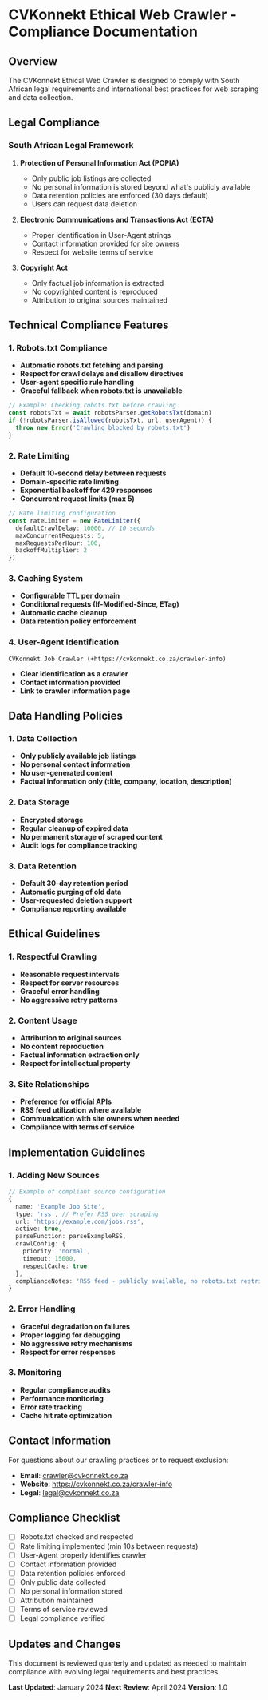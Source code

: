 # CVKonnekt Ethical Web Crawler - Compliance Documentation

## Overview

The CVKonnekt Ethical Web Crawler is designed to comply with South African legal requirements and international best practices for web scraping and data collection.

## Legal Compliance

### South African Legal Framework

1. **Protection of Personal Information Act (POPIA)**
   - Only public job listings are collected
   - No personal information is stored beyond what's publicly available
   - Data retention policies are enforced (30 days default)
   - Users can request data deletion

2. **Electronic Communications and Transactions Act (ECTA)**
   - Proper identification in User-Agent strings
   - Contact information provided for site owners
   - Respect for website terms of service

3. **Copyright Act**
   - Only factual job information is extracted
   - No copyrighted content is reproduced
   - Attribution to original sources maintained

## Technical Compliance Features

### 1. Robots.txt Compliance
- **Automatic robots.txt fetching and parsing**
- **Respect for crawl delays and disallow directives**
- **User-agent specific rule handling**
- **Graceful fallback when robots.txt is unavailable**

```typescript
// Example: Checking robots.txt before crawling
const robotsTxt = await robotsParser.getRobotsTxt(domain)
if (!robotsParser.isAllowed(robotsTxt, url, userAgent)) {
  throw new Error('Crawling blocked by robots.txt')
}
```

### 2. Rate Limiting
- **Default 10-second delay between requests**
- **Domain-specific rate limiting**
- **Exponential backoff for 429 responses**
- **Concurrent request limits (max 5)**

```typescript
// Rate limiting configuration
const rateLimiter = new RateLimiter({
  defaultCrawlDelay: 10000, // 10 seconds
  maxConcurrentRequests: 5,
  maxRequestsPerHour: 100,
  backoffMultiplier: 2
})
```

### 3. Caching System
- **Configurable TTL per domain**
- **Conditional requests (If-Modified-Since, ETag)**
- **Automatic cache cleanup**
- **Data retention policy enforcement**

### 4. User-Agent Identification
```
CVKonnekt Job Crawler (+https://cvkonnekt.co.za/crawler-info)
```
- **Clear identification as a crawler**
- **Contact information provided**
- **Link to crawler information page**

## Data Handling Policies

### 1. Data Collection
- **Only publicly available job listings**
- **No personal contact information**
- **No user-generated content**
- **Factual information only (title, company, location, description)**

### 2. Data Storage
- **Encrypted storage**
- **Regular cleanup of expired data**
- **No permanent storage of scraped content**
- **Audit logs for compliance tracking**

### 3. Data Retention
- **Default 30-day retention period**
- **Automatic purging of old data**
- **User-requested deletion support**
- **Compliance reporting available**

## Ethical Guidelines

### 1. Respectful Crawling
- **Reasonable request intervals**
- **Respect for server resources**
- **Graceful error handling**
- **No aggressive retry patterns**

### 2. Content Usage
- **Attribution to original sources**
- **No content reproduction**
- **Factual information extraction only**
- **Respect for intellectual property**

### 3. Site Relationships
- **Preference for official APIs**
- **RSS feed utilization where available**
- **Communication with site owners when needed**
- **Compliance with terms of service**

## Implementation Guidelines

### 1. Adding New Sources
```typescript
// Example of compliant source configuration
{
  name: 'Example Job Site',
  type: 'rss', // Prefer RSS over scraping
  url: 'https://example.com/jobs.rss',
  active: true,
  parseFunction: parseExampleRSS,
  crawlConfig: {
    priority: 'normal',
    timeout: 15000,
    respectCache: true
  },
  complianceNotes: 'RSS feed - publicly available, no robots.txt restrictions'
}
```

### 2. Error Handling
- **Graceful degradation on failures**
- **Proper logging for debugging**
- **No aggressive retry mechanisms**
- **Respect for error responses**

### 3. Monitoring
- **Regular compliance audits**
- **Performance monitoring**
- **Error rate tracking**
- **Cache hit rate optimization**

## Contact Information

For questions about our crawling practices or to request exclusion:

- **Email**: crawler@cvkonnekt.co.za
- **Website**: https://cvkonnekt.co.za/crawler-info
- **Legal**: legal@cvkonnekt.co.za

## Compliance Checklist

- [ ] Robots.txt checked and respected
- [ ] Rate limiting implemented (min 10s between requests)
- [ ] User-Agent properly identifies crawler
- [ ] Contact information provided
- [ ] Data retention policies enforced
- [ ] Only public data collected
- [ ] No personal information stored
- [ ] Attribution maintained
- [ ] Terms of service reviewed
- [ ] Legal compliance verified

## Updates and Changes

This document is reviewed quarterly and updated as needed to maintain compliance with evolving legal requirements and best practices.

**Last Updated**: January 2024
**Next Review**: April 2024
**Version**: 1.0
